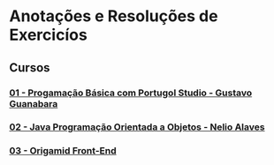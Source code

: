 # Anotações e Resoluções de Exercicíos 

## Cursos

### [01 - Progamação Básica com Portugol Studio - Gustavo Guanabara](https://github.com/lex4brao/01.CURSOS.E.ESTUDOS/blob/main/01.PROGRAMACAO.BASICA.-.ESTUDONAUTA/README.md)

### [02 - Java Programação Orientada a Objetos - Nelio Alaves](https://github.com/lex4brao/01.CURSOS.E.ESTUDOS/blob/main/02.JAVA.PROGRAMACAO.ORIENTADA.A.OBJETOS.-.NELIO.ALVES/README.md)

### [03 - Origamid Front-End](https://github.com/lex4brao/01.CURSOS.E.ESTUDOS/blob/main/03.ORIGAMID.FRONT-END/README.md)
